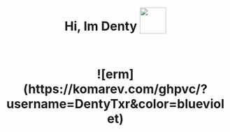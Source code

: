 <h1 align="center">
Hi, Im Denty 
  <sub><img src="https://cdn3.emoji.gg/emojis/8807-sao-alicesip.png" height="60" width="60"></sub>
  </h1>
<br/>

<h1 align="center">
  ![erm](https://komarev.com/ghpvc/?username=DentyTxr&color=blueviolet)
</h1>

```diff

```
